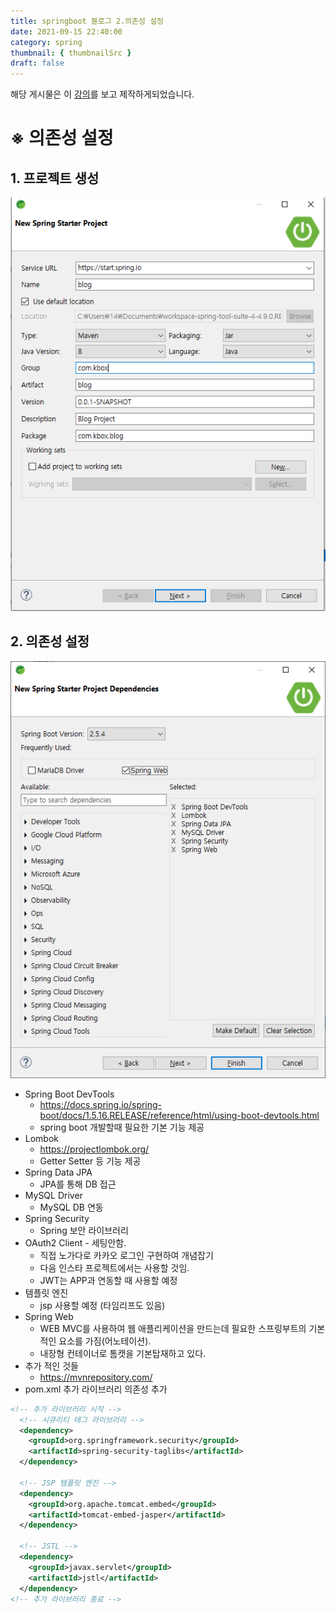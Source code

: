 ```yaml
---
title: springboot 블로그 2.의존성 설정
date: 2021-09-15 22:40:00
category: spring
thumbnail: { thumbnailSrc }
draft: false
---
```


해당 게시물은 이 [강의](https://edu.goorm.io/lecture/24605/스프링부트-나만의-블로그-만들기)를 보고 제작하게되었습니다.

# ※ 의존성 설정

## 1. 프로젝트 생성

![img](./images/projectInit.PNG)

## 2. 의존성 설정

![img](./images/dependencies.png)

- Spring Boot DevTools
  - https://docs.spring.io/spring-boot/docs/1.5.16.RELEASE/reference/html/using-boot-devtools.html
  - spring boot 개발할때 필요한 기본 기능 제공
- Lombok
  - https://projectlombok.org/
  - Getter Setter 등 기능 제공
- Spring Data JPA
  - JPA를 통해 DB 접근
- MySQL Driver
  - MySQL DB 연동
- Spring Security
  - Spring 보안 라이브러리
- OAuth2 Client - 세팅안함.
  - 직접 노가다로 카카오 로그인 구현하여 개념잡기
  - 다음 인스타 프로젝트에서는 사용할 것임.
  - JWT는 APP과 연동할 때 사용할 예정
- 템플릿 엔진
  - jsp 사용할 예정 (타임리프도 있음)
- Spring Web
  - WEB MVC를 사용하여 웹 애플리케이션을 만드는데 필요한 스프링부트의 기본적인 요소를 가짐(어노테이션).
  - 내장형 컨테이너로 톰캣을 기본탑재하고 있다.
- 추가 적인 것들
  - https://mvnrepository.com/
- pom.xml 추가 라이브러리 의존성 추가

```xml
<!-- 추가 라이브러리 시작 -->
  <!-- 시큐리티 태그 라이브러리 -->
  <dependency>
    <groupId>org.springframework.security</groupId>
    <artifactId>spring-security-taglibs</artifactId>
  </dependency>

  <!-- JSP 템플릿 엔진 -->
  <dependency>
    <groupId>org.apache.tomcat.embed</groupId>
    <artifactId>tomcat-embed-jasper</artifactId>
  </dependency>

  <!-- JSTL -->
  <dependency>
    <groupId>javax.servlet</groupId>
    <artifactId>jstl</artifactId>
  </dependency>
<!-- 추가 라이브러리 종료 -->
```
